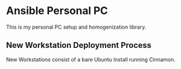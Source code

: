 # Ansible Personal PC

This is my personal PC setup and homogenization library.

## New Workstation Deployment Process

New Workstations consist of a bare Ubuntu Install running Cinnamon.

